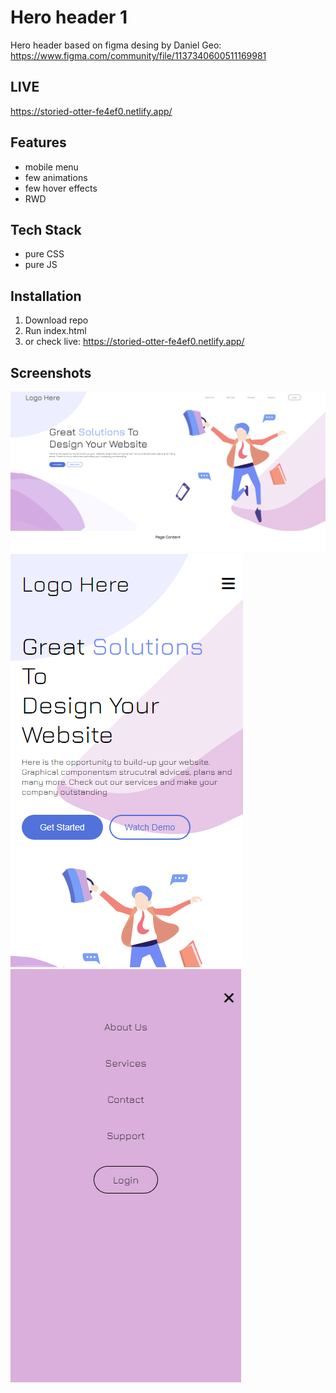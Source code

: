 # Hero header 1
 Hero header based on figma desing by Daniel Geo: https://www.figma.com/community/file/1137340600511169981

## LIVE
https://storied-otter-fe4ef0.netlify.app/

## Features

- mobile menu
- few animations
- few hover effects
- RWD


## Tech Stack

- pure CSS
- pure JS



## Installation
1. Download repo
2. Run index.html
3. or check live: https://storied-otter-fe4ef0.netlify.app/

## Screenshots

![App Screenshot](hero-header1.png)
![App Screenshot](hero-header1-mobile.png)
![App Screenshot](hero-header1-mobile-menu.png)
